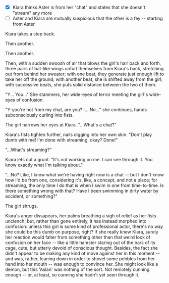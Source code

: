 - [x] Kiara thinks Aster is from her "chat" and states that she doesn't "stream" any more
- [ ] Aster and Kiara are mutually suspicious that the other is a fey -- starting from Aster

Kiara takes a step back.

Then another.

Then another.

Then, with a sudden swoosh of air that blows the girl's hair back and forth, three pairs of bat-like wings unfurl themselves from Kiara's back, stretching out from behind her sweater; with one beat, they generate just enough lift to take her off the ground; with another beat, she is shifted away from the girl; with successive beats, she puts solid distance between the two of them.

"Y... You..." She stammers, her wide-eyes of terror meeting the girl's wide-eyes of confusion.

"Y-you're not from my chat, are you? I... No..." she continues, hands subconsciously curling into fists.

The girl narrows her eyes at Kiara. "...What's a chat?"

Kiara's fists tighten further, nails digging into her own skin. "Don't play dumb with me! I'm done with streaming, okay? Done!"

"...What's streaming?"

Kiara lets out a grunt. "It's not working on me. I can see through it. You know exactly what I'm talking about."

"...No? Like, I know what we're having right now is a chat -- but I don't know how I'd be from one, considering it's, like, a concept, and not a place; for streaming, the only time I do that is when I swim in one from time-to-time. Is there something wrong with that? Have I been swimming in dirty water by accident, or something?"

The girl shrugs.

Kiara's anger dissapears, her palms breathing a sigh of relief as her fists unclench; but, rather than gone entirely, it has instead morphed into confusion: unless this girl is some kind of professional actor, there's no way she could be this dumb on purpose, right? If she really knew Kiara, surely her reaction would falter from something other than that weird look of confusion on her face -- like a little hamster staring out of the bars of its cage, cute, but utterly devoid of conscious thought. Besides, the fact she didn't appear to be making any kind of move against her in this moment -- and was, rather, leaning down in order to shovel some pebbles from her hand into her mouth -- was enough to convince her. She might look like a demon, but this 'Aslan' was nothing of the sort. Not remotely cunning enough -- or, at least, so cunning she hadn't yet seen through it.
